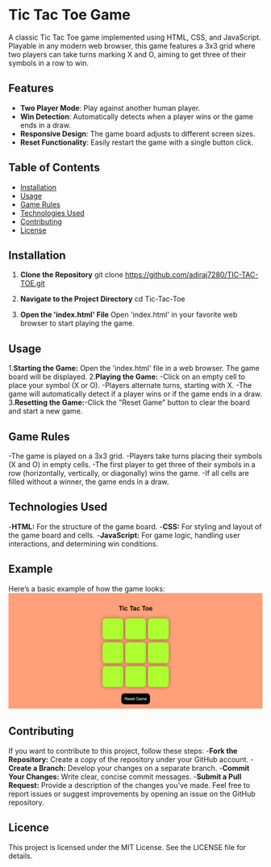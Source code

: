 # Tic Tac Toe Game

A classic Tic Tac Toe game implemented using HTML, CSS, and JavaScript. Playable in any modern web browser, this game features a 3x3 grid where two players can take turns marking X and O, aiming to get three of their symbols in a row to win.

## Features

- **Two Player Mode**: Play against another human player.
- **Win Detection**: Automatically detects when a player wins or the game ends in a draw.
- **Responsive Design**: The game board adjusts to different screen sizes.
- **Reset Functionality**: Easily restart the game with a single button click.

## Table of Contents

- [Installation](#installation)
- [Usage](#usage)
- [Game Rules](#game-rules)
- [Technologies Used](#technologies-used)
- [Contributing](#contributing)
- [License](#license)

## Installation

1. **Clone the Repository**
   git clone https://github.com/adiraj7280/TIC-TAC-TOE.git

2. **Navigate to the Project Directory**
   cd Tic-Tac-Toe

3. **Open the 'index.html' File**
   Open 'index.html' in your favorite web browser to start playing the game.

## Usage
1.**Starting the Game:** Open the 'index.html' file in a web browser. The game board will be displayed.
2.**Playing the Game:** -Click on an empty cell to place your symbol (X or O).
                        -Players alternate turns, starting with X.
                        -The game will automatically detect if a player wins or if the game ends in a draw.
3.**Resetting the Game:**-Click the "Reset Game" button to clear the board and start a new game.

## Game Rules
-The game is played on a 3x3 grid.
-Players take turns placing their symbols (X and O) in empty cells.
-The first player to get three of their symbols in a row (horizontally, vertically, or diagonally) wins the game.
-If all cells are filled without a winner, the game ends in a draw.

## Technologies Used
-**HTML:** For the structure of the game board.
-**CSS:** For styling and layout of the game board and cells.
-**JavaScript:** For game logic, handling user interactions, and determining win conditions.

## Example
Here’s a basic example of how the game looks:
![Tic Tac Toe Screenshot](Sample.png)

## Contributing
If you want to contribute to this project, follow these steps:
-**Fork the Repository:** Create a copy of the repository under your GitHub account.
-**Create a Branch:** Develop your changes on a separate branch.
-**Commit Your Changes:** Write clear, concise commit messages.
-**Submit a Pull Request:** Provide a description of the changes you’ve made.
Feel free to report issues or suggest improvements by opening an issue on the GitHub repository.

## Licence
This project is licensed under the MIT License. See the LICENSE file for details.



